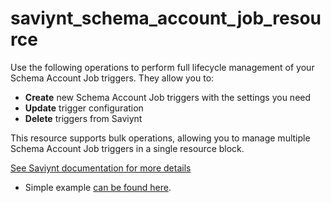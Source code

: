 # saviynt_schema_account_job_resource

Use the following operations to perform full lifecycle management of your Schema Account Job triggers. They allow you to:

- **Create** new Schema Account Job triggers with the settings you need  
- **Update** trigger configuration
- **Delete** triggers from Saviynt

This resource supports bulk operations, allowing you to manage multiple Schema Account Job triggers in a single resource block.

[See Saviynt documentation for more details](https://docs.saviyntcloud.com/bundle/EIC-Admin-v23x/page/Content/Chapter10-Job-Control-Panel/Adding-a-new-job.htm)

- Simple example [can be found here](./resource.tf).
